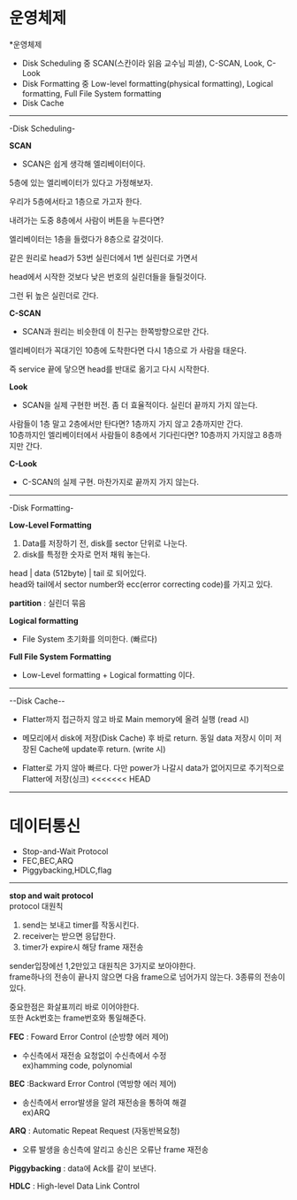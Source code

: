 **운영체제**
=======
*운영체제

+ Disk Scheduling 중 SCAN(스칸이라 읽음 교수님 피셜), C-SCAN, Look, C-Look   
+ Disk Formatting 중 Low-level formatting(physical formatting), Logical formatting, Full File System formatting
+ Disk Cache
<hr>
-Disk Scheduling-


**SCAN**

* SCAN은 쉽게 생각해 엘리베이터이다.

5층에 있는 엘리베이터가 있다고 가정해보자.

우리가 5층에서타고 1층으로 가고자 한다. 

내려가는 도중 8층에서 사람이 버튼을 누른다면?

엘리베이터는 1층을 들렸다가 8층으로 갈것이다.

같은 원리로 head가 53번 실린더에서 1번 실린더로 가면서

head에서 시작한 것보다 낮은 번호의 실린더들을 들릴것이다.

그런 뒤 높은 실린더로 간다.    



**C-SCAN**

* SCAN과 원리는 비슷한데 이 친구는 한쪽방향으로만 간다.

엘리베이터가 꼭대기인 10층에 도착한다면 다시 1층으로 가 사람을 태운다.

즉 service 끝에 닿으면 head를 반대로 옮기고 다시 시작한다.  


**Look**    
* SCAN을 실제 구현한 버전. 좀 더 효율적이다. 실린더 끝까지 가지 않는다.  

사람들이 1층 말고 2층에서만 탄다면? 1층까지 가지 않고 2층까지만 간다.   
10층까지인 엘리베이터에서 사람들이 8층에서 기다린다면? 10층까지 가지않고 8층까지만 간다.    

**C-Look**  
* C-SCAN의 실제 구현. 
마찬가지로 끝까지 가지 않는다. 
<hr>
-Disk Formatting-


**Low-Level Formatting**    
1. Data를 저장하기 전, disk를 sector 단위로 나눈다.
2. disk를 특정한 숫자로 먼저 채워 놓는다.

head | data (512byte) | tail
로 되어있다.    
head와 tail에서 sector number와 ecc(error correcting code)를 가지고 있다.

**partition**
: 실린더  묶음

**Logical formatting**  
* File System 초기화를 의미한다. (빠르다)

**Full File System Formatting**
* Low-Level formatting + Logical formatting 이다.

<hr>
--Disk Cache--  

* Flatter까지 접근하지 않고 바로 Main memory에 올려 실행 (read 시)  

* 메모리에서 disk에 저장(Disk Cache) 후 바로 return.
동일 data 저장시 이미 저장된 Cache에 update후 return. (write 시)
* Flatter로 가지 않아 빠르다. 다만 power가 나갈시 data가 없어지므로 주기적으로 Flatter에 저장(싱크)
<<<<<<< HEAD

<hr>

**데이터통신**
=============

* Stop-and-Wait Protocol
* FEC,BEC,ARQ
* Piggybacking,HDLC,flag
<hr>

**stop and wait protocol**  
protocol 대원칙 
1. send는 보내고 timer를 작동시킨다.
2. receiver는 받으면 응답한다.
3. timer가 expire시 해당 frame 재전송

sender입장에선 1,2만있고 대원칙은 3가지로 보아야한다.   
frame하나의 전송이 끝나지 않으면 다음 frame으로 넘어가지 않는다.
3종류의 전송이있다.



중요한점은 화살표끼리 바로 이어야한다.  
또한 Ack번호는 frame번호와 통일해준다.

**FEC**
: Foward Error Control (순방향 에러 제어)   
* 수신측에서 재전송 요청없이 수신측에서 수정    
ex)hamming code, polynomial

**BEC**
:Backward Error Control (역방향 에러 제어)
* 송신측에서 error발생을 알려 재전송을 통하여 해결  
ex)ARQ

**ARQ**
: Automatic Repeat Request (자동반복요청)
* 오류 발생을 송신측에 알리고 송신은 오류난 frame 재전송

**Piggybacking**
: data에 Ack를 같이 보낸다.

**HDLC**
: High-level Data Link Control

